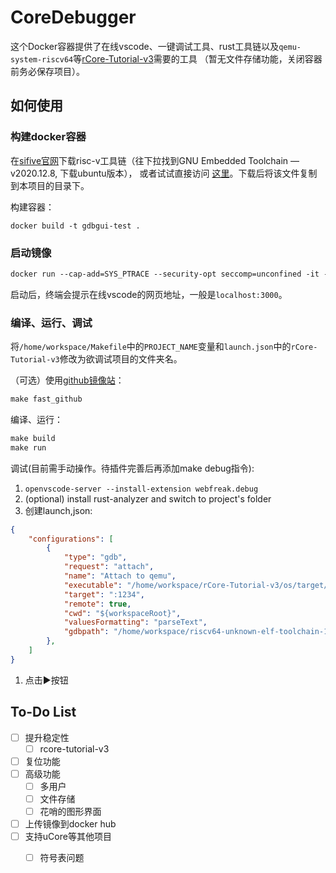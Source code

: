 # CoreDebugger
这个Docker容器提供了在线vscode、一键调试工具、rust工具链以及`qemu-system-riscv64`等[rCore-Tutorial-v3](https://rcore-os.github.io/rCore-Tutorial-Book-v3/index.html)需要的工具
（暂无文件存储功能，关闭容器前务必保存项目）。

## 如何使用

### 构建docker容器

在[sifive官网](https://www.sifive.com/software)下载risc-v工具链（往下拉找到GNU Embedded Toolchain — v2020.12.8, 下载ubuntu版本），
或者试试直接访问
[这里](https://static.dev.sifive.com/dev-tools/riscv64-unknown-elf-gcc-8.3.0-2020.04.1-x86_64-linux-ubuntu14.tar.gz)。下载后将该文件复制到本项目的目录下。

构建容器：
```shell
docker build -t gdbgui-test . 
```
### 启动镜像
```dockerfile
docker run --cap-add=SYS_PTRACE --security-opt seccomp=unconfined -it --rm -v $PWD:/sharedFolder --name gdbgui-test-1 -p 3000:3000 -p 5000:5000  gdbgui-test 
```
启动后，终端会提示在线vscode的网页地址，一般是`localhost:3000`。

### 编译、运行、调试
将`/home/workspace/Makefile`中的`PROJECT_NAME`变量和`launch.json`中的`rCore-Tutorial-v3`修改为欲调试项目的文件夹名。

（可选）使用[github镜像站](https://doc.fastgit.org/zh-cn/guide.html)：
```makefile
make fast_github
```
编译、运行：
```makefile
make build
make run
```
调试(目前需手动操作。待插件完善后再添加make debug指令):
1. `openvscode-server --install-extension webfreak.debug`
1. (optional) install rust-analyzer and switch to project's folder
1. 创建launch,json:
```json
{
    "configurations": [
        {
            "type": "gdb",
            "request": "attach",
            "name": "Attach to qemu",
            "executable": "/home/workspace/rCore-Tutorial-v3/os/target/riscv64gc-unknown-none-elf/release/os",
            "target": ":1234",
            "remote": true,
            "cwd": "${workspaceRoot}",
            "valuesFormatting": "parseText",
            "gdbpath": "/home/workspace/riscv64-unknown-elf-toolchain-10.2.0-2020.12.8-x86_64-linux-ubuntu14/bin/riscv64-unknown-elf-gdb"
        },
    ]
}
```
1. 点击▶按钮


## To-Do List

- [ ] 提升稳定性
    - [ ] rcore-tutorial-v3
- [ ] 复位功能
- [ ] 高级功能
    - [ ] 多用户
    - [ ] 文件存储
    - [ ] 花哨的图形界面
- [ ] 上传镜像到docker hub
- [ ] 支持uCore等其他项目
    - [ ] 符号表问题

